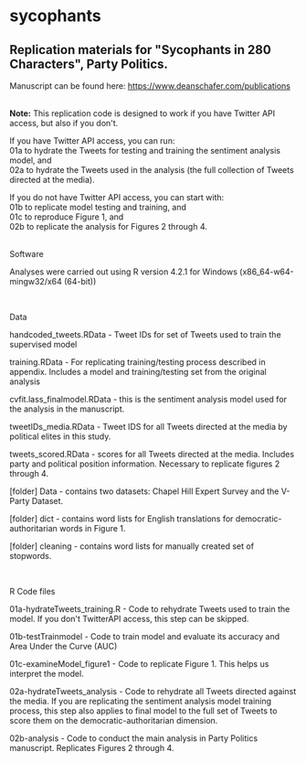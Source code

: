 # sycophants

Replication materials for "Sycophants in 280 Characters", Party Politics.
------------------------------------------------------------------------------------------------
Manuscript can be found here: https://www.deanschafer.com/publications
<br><br>

<b>Note:</b> This replication code is designed to work if you have Twitter API access, but also if you don't. <br>

If you have Twitter API access, you can run: <br>
01a to hydrate the Tweets for testing and training the sentiment analysis model, and <br>
02a to hydrate the Tweets used in the analysis (the full collection of Tweets directed at the media).

If you do not have Twitter API access, you can start with: <br> 
01b to replicate model testing and training, and <br>
01c to reproduce Figure 1, and <br>
02b to replicate the analysis for Figures 2 through 4.

<br>
Software

Analyses were carried out using R version 4.2.1 for Windows (x86_64-w64-mingw32/x64 (64-bit))


<br>


Data

handcoded_tweets.RData  -  Tweet IDs for set of Tweets used to train the supervised model

training.RData  -  For replicating training/testing process described in appendix. Includes a model and training/testing set from the original analysis

cvfit.lass_finalmodel.RData  -  this is the sentiment analysis model used for the analysis in the manuscript.

tweetIDs_media.RData  -  Tweet IDS for all Tweets directed at the media by political elites in this study.

tweets_scored.RData  -  scores for all Tweets directed at the media. Includes party and political position information. Necessary to replicate figures 2 through 4.

[folder] Data  -  contains two datasets: Chapel Hill Expert Survey and the V-Party Dataset.

[folder] dict  -  contains word lists for English translations for democratic-authoritarian words in Figure 1.

[folder] cleaning  -  contains word lists for manually created set of stopwords.



<br>


R Code files

01a-hydrateTweets_training.R  -  Code to rehydrate Tweets used to train the model. If you don't TwitterAPI access, this step can be skipped.

01b-testTrainmodel  -  Code to train model and evaluate its accuracy and Area Under the Curve (AUC)

01c-examineModel_figure1  -  Code to replicate Figure 1. This helps us interpret the model.

02a-hydrateTweets_analysis  -  Code to rehydrate all Tweets directed against the media. If you are replicating the sentiment analysis model training process, this step also applies to final model to the full set of Tweets to score them on the democratic-authoritarian dimension.

02b-analysis - Code to conduct the main analysis in Party Politics manuscript. Replicates Figures 2 through 4.
